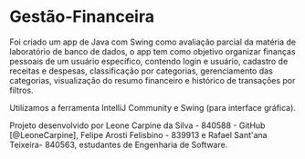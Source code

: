 # Gestão-Financeira

Foi criado um app de Java com Swing como avaliação parcial da matéria de laboratório de banco de dados, o app tem como objetivo organizar finanças pessoais de um usuário específico, contendo login e usuário, cadastro de receitas e despesas, classificação por categorias, gerenciamento das categorias, visualização do resumo financeiro e histórico de transações por filtros.

Utilizamos a  ferramenta IntelliJ Community e Swing (para interface gráfica).

Projeto desenvolvido por Leone Carpine da Silva - 840588 - GitHub [@LeoneCarpine], Felipe Arosti Felisbino - 839913 e Rafael Sant'ana Teixeira- 840563, estudantes de Engenharia de Software.

